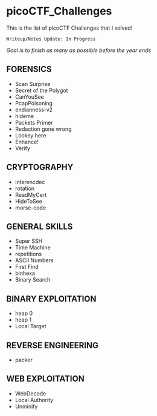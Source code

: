 # picoCTF_Challenges
This is the list of picoCTF Challenges that I solved! 

```Writeup/Notes Update: In Progress```

*Goal is to finish as many as possible before the year ends* 

## FORENSICS
- Scan Surprise
- Secret of the Polygot
- CanYouSee
- PcapPoisoning
- endianness-v2
- hideme
- Packets Primer
- Redaction gone wrong
- Lookey here
- Enhance!
- Verify

## CRYPTOGRAPHY
- interencdec
- rotation
- ReadMyCert
- HideToSee
- morse-code

## GENERAL SKILLS
- Super SSH
- Time Machine
- repetitions
- ASCII Numbers
- First Find
- binhexa
- Binary Search

## BINARY EXPLOITATION
- heap 0
- heap 1
- Local Target

## REVERSE ENGINEERING
- packer

## WEB EXPLOITATION
- WebDecode
- Local Authority
- Unminify
